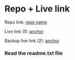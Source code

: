 # Repo + Live link

Repo link: [repo name](url) 

Live link (1): [anchor](url) 

Backup live link (2): [anchor](url)

### Read the readme.txt file 